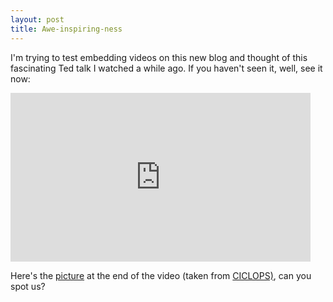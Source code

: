 ```yaml
---
layout: post
title: Awe-inspiring-ness
---
```


I'm trying to test embedding videos on this new blog and thought of this fascinating Ted talk I watched a while ago. If you haven't seen it, well, see it now:

<iframe src="http://embed.ted.com/talks/carolyn_porco_flies_us_to_saturn.html" width="480" height="270" frameborder="0" scrolling="no" webkitAllowFullScreen mozallowfullscreen allowFullScreen></iframe>

Here's the [picture](http://s3.amazonaws.com/ciclops_ir_2006/2230_6163_1.jpg?AWSAccessKeyId=14V1KFXK26R9EA1V0Q02&amp;Expires=1276715036&amp;Signature=yHiXMPlvM%2Bmt81JMrYiElwOGO2E%3D) at the end of the video (taken from [CICLOPS)](http://ciclops.org/view.php?id=2230), can you spot us?</p>
